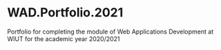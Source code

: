 # WAD.Portfolio.2021
Portfolio for completing the module of Web Applications Development at WIUT for the academic year 2020/2021
